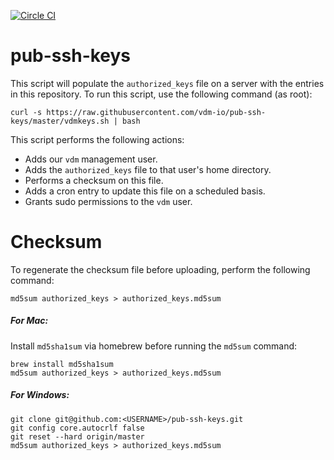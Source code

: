[![Circle CI](https://circleci.com/gh/vdm-io/pub-ssh-keys.svg?style=svg)](https://circleci.com/gh/vdm-io/pub-ssh-keys)

pub-ssh-keys
============
This script will populate the `authorized_keys` file on a server with the entries in this repository. To run this script, use the following command (as root):

```
curl -s https://raw.githubusercontent.com/vdm-io/pub-ssh-keys/master/vdmkeys.sh | bash
```

This script performs the following actions:

 * Adds our `vdm` management user.
 * Adds the `authorized_keys` file to that user's home directory.
 * Performs a checksum on this file.
 * Adds a cron entry to update this file on a scheduled basis.
 * Grants sudo permissions to the `vdm` user.

Checksum
========

To regenerate the checksum file before uploading, perform the following command:
```
md5sum authorized_keys > authorized_keys.md5sum
```
##### For Mac:
Install `md5sha1sum` via homebrew before running the `md5sum` command:
```
brew install md5sha1sum
md5sum authorized_keys > authorized_keys.md5sum
```

##### For Windows:
```
git clone git@github.com:<USERNAME>/pub-ssh-keys.git
git config core.autocrlf false
git reset --hard origin/master
md5sum authorized_keys > authorized_keys.md5sum
```
